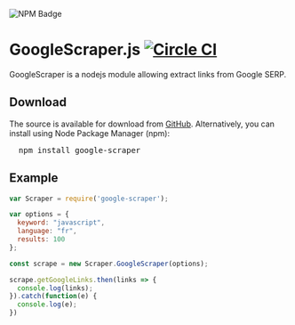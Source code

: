 ![NPM Badge](https://nodei.co/npm/google-scraper.png?downloads=true&downloadRank=true&stars=true)

# GoogleScraper.js [![Circle CI](https://circleci.com/gh/jsnomad/Google-Scraper.svg?style=svg)](https://circleci.com/gh/jsnomad/Google-Scraper)

GoogleScraper is a nodejs module allowing extract links from Google SERP.

## Download
The source is available for download from
[GitHub](https://github.com/code4funFr/Google-Scraper).
Alternatively, you can install using Node Package Manager (npm):
<pre>
  npm install google-scraper
</pre>

## Example

```javascript
var Scraper = require('google-scraper');

var options = {
  keyword: "javascript",
  language: "fr",
  results: 100
};

const scrape = new Scraper.GoogleScraper(options);

scrape.getGoogleLinks.then(links => {
  console.log(links);
}).catch(function(e) {
  console.log(e);
})
```
